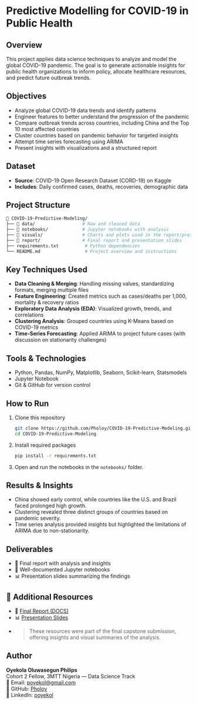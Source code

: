 # Predictive Modelling for COVID-19 in Public Health

## Overview
This project applies data science techniques to analyze and model the global COVID-19 pandemic. The goal is to generate actionable insights for public health organizations to inform policy, allocate healthcare resources, and predict future outbreak trends.

## Objectives
- Analyze global COVID-19 data trends and identify patterns
- Engineer features to better understand the progression of the pandemic
- Compare outbreak trends across countries, including China and the Top 10 most affected countries
- Cluster countries based on pandemic behavior for targeted insights
- Attempt time series forecasting using ARIMA
- Present insights with visualizations and a structured report

## Dataset
- **Source**: COVID-19 Open Research Dataset (CORD-19) on Kaggle
- **Includes**: Daily confirmed cases, deaths, recoveries, demographic data

## Project Structure
```bash
📁 COVID-19-Predictive-Modeling/
├── 📁 data/                  # Raw and cleaned data
├── 📁 notebooks/             # Jupyter notebooks with analysis
├── 📁 visuals/               # Charts and plots used in the report/presentation
├── 📁 report/                # Final report and presentation slides
├── requirements.txt          # Python dependencies
└── README.md                 # Project overview and instructions
```

## Key Techniques Used
- **Data Cleaning & Merging**: Handling missing values, standardizing formats, merging multiple files
- **Feature Engineering**: Created metrics such as cases/deaths per 1,000, mortality & recovery ratios
- **Exploratory Data Analysis (EDA)**: Visualized growth, trends, and correlations
- **Clustering Analysis**: Grouped countries using K-Means based on COVID-19 metrics
- **Time-Series Forecasting**: Applied ARIMA to project future cases (with discussion on stationarity challenges)

## Tools & Technologies
- Python, Pandas, NumPy, Matplotlib, Seaborn, Scikit-learn, Statsmodels
- Jupyter Notebook
- Git & GitHub for version control

## How to Run
1. Clone this repository
   ```bash
   git clone https://github.com/Pholoy/COVID-19-Predictive-Modeling.git
   cd COVID-19-Predictive-Modeling
   ```
2. Install required packages
   ```bash
   pip install -r requirements.txt
   ```
3. Open and run the notebooks in the `notebooks/` folder.

## Results & Insights
- China showed early control, while countries like the U.S. and Brazil faced prolonged high growth.
- Clustering revealed three distinct groups of countries based on pandemic severity.
- Time series analysis provided insights but highlighted the limitations of ARIMA due to non-stationarity.

## Deliverables
- 📄 Final report with analysis and insights
- 🧾 Well-documented Jupyter notebooks
- 📊 Presentation slides summarizing the findings

## 📎 Additional Resources

- 📄 [Final Report (DOCS)](https://docs.google.com/document/d/1HNqglHqrP6lLyXBLDR_SqZWniqQS2yvx/edit?usp=sharing&ouid=113148552434962276424&rtpof=true&sd=true)
- 📊 [Presentation Slides](https://docs.google.com/presentation/d/1Ytvy_qldbvgwkmOvQMg9c6XMVTmp6_8w/edit?usp=sharing&ouid=113148552434962276424&rtpof=true&sd=true)
- > These resources were part of the final capstone submission, offering insights and visual summaries of the analysis.


## Author
**Oyekola Oluwasegun Philips**  
Cohort 2 Fellow, 3MTT Nigeria — Data Science Track  
📧 Email: poyekol@gmail.com  
🔗 GitHub: [Pholoy](https://github.com/Pholoy)  
🔗 LinkedIn: [poyekol](https://www.linkedin.com/in/poyekol)
